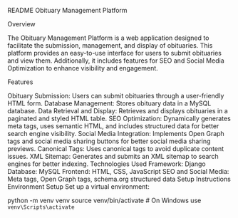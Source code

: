 README Obituary Management Platform

Overview

The Obituary Management Platform is a web application designed to facilitate the submission, management, and display of obituaries. This platform provides an easy-to-use interface for users to submit obituaries and view them. Additionally, it includes features for SEO and Social Media Optimization to enhance visibility and engagement.

Features

Obituary Submission: Users can submit obituaries through a user-friendly HTML form.
Database Management: Stores obituary data in a MySQL database.
Data Retrieval and Display: Retrieves and displays obituaries in a paginated and styled HTML table.
SEO Optimization: Dynamically generates meta tags, uses semantic HTML, and includes structured data for better search engine visibility.
Social Media Integration: Implements Open Graph tags and social media sharing buttons for better social media sharing previews.
Canonical Tags: Uses canonical tags to avoid duplicate content issues.
XML Sitemap: Generates and submits an XML sitemap to search engines for better indexing.
Technologies Used
Framework: Django
Database: MySQL
Frontend: HTML, CSS, JavaScript
SEO and Social Media: Meta tags, Open Graph tags, schema.org structured data
Setup Instructions
Environment Setup
Set up a virtual environment:

python -m venv venv
source venv/bin/activate  # On Windows use `venv\Scripts\activate`
